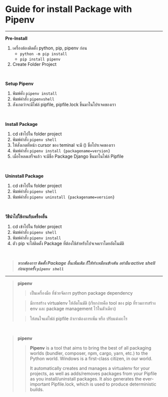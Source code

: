 # Guide for install Package with Pipenv
---

**Pre-Install**
 1. เครื่องต้องติดตั้ง python, pip, pipenv ก่อน
	 - `python -m pip install`
	 - `pip install pipenv` 
 2. Create Folder Project

<br/>

**Setup Pipenv**
 1. พิมพ์คั่ง `pipenv install` 
 2. พิมพ์คำสั่ง `pipenvshell`
 3. สังเกตว่าจะมีไฟล์ pipfile, pipfile.lock ขึ้นมาในโปรเจคของเรา
 
<br/>


**Install Package**
1. cd เข้าไปใน folder project
2. พิมพ์คำสั่ง `pipenv shell`
3. ให้สั่งเกตที่หน้า cursor ของ teminal จะมี () ชื่อโปรเจคของเรา
4. พิมพ์คำสั่ง `pipenv install {packagename=version}`
5. เมื่อโหลดเสร็จแล้ว จะมีชื่อ Package Django ขึ้นมาในไฟล์ Pipfile
<br/>


**Uninstall Package**
1. cd เข้าไปใน folder project
2. พิมพ์คำสั่ง `pipenv shell`
3. พิมพ์คำสั่ง `pipenv uninstall {packagename=version}`
<br/>


**วิธีนำไปใช้งานกับเครื่องอื่น**
1. cd เข้าไปใน folder project
2. พิมพ์คำสั่ง `pipenv shell`
3. พิมพ์คำสั่ง `pipenv install`
4. ตัว pip จะไล่ติดตั้ง Package ที่ต้องใช้สำหรับโปจเจคเราโดยอัตโนมัติ
<br/>


> ***หากต้องการ ติดตั้ง Package อื่นเพิ่มเติม ก็ให้ทำเหมือนข้างต้น*** 
> ***อย่าลืม active shell ก่อนทุกครั้ง `pipenv shell`***


---


> __pipenv__
> > เป็นเครื่องมือ ที่ช่วยจัดการ python package dependency
> 
> > มีการสร้าง virtualenv ให้อัตโนมัติ (เรียกง่ายคือ tool ของ pip ที่รวมการสร้าง env และ package management ไว้ในตัวเดียว)
> 
> > ให้สนใจแค่ไฟล์ pipfile ถ้าเราต้องการเพิ่ม หรือ ปรับแต่งอะไร

<br/>

> __pipenv__
>> __Pipenv__ is a tool that aims to bring the best of all packaging worlds (bundler, composer, npm, cargo, yarn, etc.) to the Python world. Windows is a first-class citizen, in our world.
>>
>> It automatically creates and manages a virtualenv for your projects, as well as adds/removes packages from your Pipfile as you install/uninstall packages. It also generates the ever-important Pipfile.lock, which is used to produce deterministic builds.

